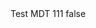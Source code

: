 <?xml version="1.0" encoding="UTF-8"?>
<CustomMetadata xmlns="http://soap.sforce.com/2006/04/metadata">
    <label>Test MDT 111</label>
    <protected>false</protected>
</CustomMetadata>
